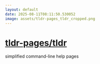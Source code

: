 ```yaml
---
layout: default
date: 2025-08-11T08:11:50.530052
image: assets/tldr-pages_tldr_cropped.png
---
```


# [tldr-pages/tldr](https://github.com/tldr-pages/tldr)

simplified command-line help pages

